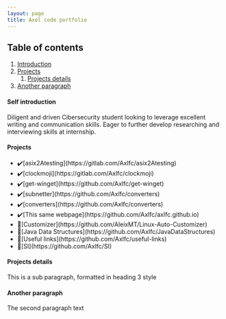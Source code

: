 ```yaml
---
layout: page
title: Axel code portfolio
---
```


## Table of contents
1. [Introduction](#introduction)
2. [Projects](#projects)
    1. [Projects details](#projectsdetails)
3. [Another paragraph](#paragraph2)

#### Self introduction <a name="introduction"></a>
Diligent and driven Cibersecurity student looking to leverage excellent writing and communication skills. Eager to further develop researching and interviewing skills at internship.

#### Projects <a name="projects"></a>
<ul>
<li>✔️[asix2Atesting](https://gitlab.com/Axlfc/asix2Atesting)</li>
<li>✔️[clockmoji](https://gitlab.com/Axlfc/clockmoji)</li>
<li>✔️[get-winget](https://github.com/Axlfc/get-winget)</li>
<li>✔️[subnetter](https://github.com/Axlfc/converters)</li>
<li>✔️[converters](https://github.com/Axlfc/converters)</li>
<li>✔️[This same webpage](https://github.com/Axlfc/axlfc.github.io)</li>
<li>🚧[Customizer](https://github.com/AleixMT/Linux-Auto-Customizer)</li>
<li>🚧[Java Data Structures](https://github.com/Axlfc/JavaDataStructures)</li>
<li>🚧[Useful links](https://github.com/Axlfc/useful-links)</li>
<li>🚧[SI](https://github.com/Axlfc/SI)</li>
</ul>

#### Projects details <a name="projectsdetails"></a>
This is a sub paragraph, formatted in heading 3 style

#### Another paragraph <a name="paragraph2"></a>
The second paragraph text

